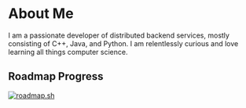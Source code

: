 # About Me

I am a passionate developer of distributed backend services, mostly consisting of C++, Java, and Python. I am relentlessly curious and love learning all things computer science.

## Roadmap Progress

[![roadmap.sh](https://roadmap.sh/card/tall/66f4fd5fc45e253cb0832d5a?variant=dark)](https://roadmap.sh)
